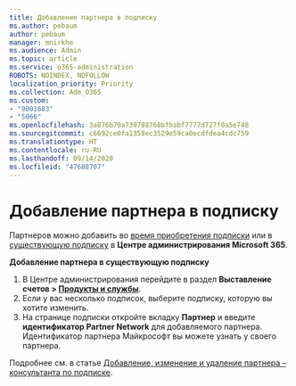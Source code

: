 ```yaml
---
title: Добавление партнера в подписку
ms.author: pebaum
author: pebaum
manager: mnirkhe
ms.audience: Admin
ms.topic: article
ms.service: o365-administration
ROBOTS: NOINDEX, NOFOLLOW
localization_priority: Priority
ms.collection: Adm_O365
ms.custom:
- "9001683"
- "5066"
ms.openlocfilehash: 3a876b70a739788768bfbabf7777d727f0a5e748
ms.sourcegitcommit: c6692ce0fa1358ec3529e59ca0ecdfdea4cdc759
ms.translationtype: HT
ms.contentlocale: ru-RU
ms.lasthandoff: 09/14/2020
ms.locfileid: "47688707"
---
```

# <a name="add-a-partner-to-your-subscription"></a>Добавление партнера в подписку

Партнеров можно добавить во [время приобретения подписки](https://docs.microsoft.com/microsoft-365/admin/misc/add-partner?view=o365-worldwide#add-a-partner-at-the-time-of-purchase) или в [существующую подписку](https://docs.microsoft.com/microsoft-365/admin/misc/add-partner?view=o365-worldwide#add-a-partner-to-an-existing-subscription) в **Центре администрирования Microsoft 365**.

**Добавление партнера в существующую подписку**

1. В Центре администрирования перейдите в раздел **Выставление счетов > [Продукты и службы](https://go.microsoft.com/fwlink/p/?linkid=842054)**. 
2. Если у вас несколько подписок, выберите подписку, которую вы хотите изменить. 
3. На странице подписки откройте вкладку **Партнер** и введите **идентификатор Partner Network** для добавляемого партнера. Идентификатор партнера Майкрософт вы можете узнать у своего партнера. 

Подробнее см. в статье [Добавление, изменение и удаление партнера – консультанта по подписке](https://docs.microsoft.com/microsoft-365/admin/misc/add-partner). 
